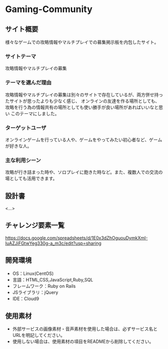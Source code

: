 # Gaming-Community

## サイト概要
様々なゲームでの攻略情報やマルチプレイでの募集掲示板を内包したサイト。

### サイトテーマ
攻略情報やマルチプレイの募集

### テーマを選んだ理由
攻略情報やマルチプレイの募集は別々のサイトで存在しているが、両方併せ持ったサイトが思ったよりも少なく感じ、
オンラインの友達を作る場所としても、攻略を行う為の情報共有の場所としても使い勝手が良い場所があればいいなと思い
このテーマにしました。

### ターゲットユーザ
オンラインゲームを行っている人や、ゲームをやってみたい初心者など、ゲームが好きな人。

### 主な利用シーン
攻略が行き詰まった時や、ソロプレイに飽きた時など。また、複数人での交流の場としても活用できます。

## 設計書
<...>

## チャレンジ要素一覧
https://docs.google.com/spreadsheets/d/1E0x3dZhOguouDymkXmI-IuAZJiFGtwYeg330g-a_m3c/edit?usp=sharing

## 開発環境
- OS：Linux(CentOS)
- 言語：HTML,CSS,JavaScript,Ruby,SQL
- フレームワーク：Ruby on Rails
- JSライブラリ：jQuery
- IDE：Cloud9

## 使用素材
- 外部サービスの画像素材・音声素材を使用した場合は、必ずサービス名とURLを明記してください。
- 使用しない場合は、使用素材の項目をREADMEから削除してください。